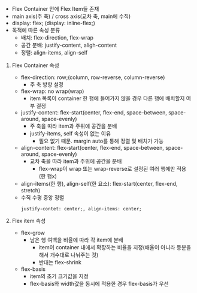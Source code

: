 - Flex Container 안에 Flex Item들 존재
- main axis(주 축) / cross axis(교차 축, main에 수직)
- display: flex; (display: inline-flex;)
- 목적에 따른 속성 분류
  - 배치: flex-direction, flex-wrap
  - 공간 분배: justify-content, aligh-content
  - 정렬: align-items, align-self

1. Flex Container 속성
   - flex-direction: row;(column, row-reverse, column-reverse)
     - 주 축 방향 설정
   - flex-wrap: no wrap(wrap)
     - item 목록이 container 한 행에 들어가지 않을 경우 다른 행에 배치할지 여부 결정
   - justify-content: flex-start(center, flex-end, space-between, space-around, space-evenly)
     - 주 축을 따라 item과 주위에 공간을 분배
     - justify-items, self 속성이 없는 이유
       - 필요 없기 때문. margin auto를 통해 정렬 및 배치가 가능
   - align-content: flex-start(center, flex-end, space-between, space-around, space-evenly)
     - 교차 축을 따라 item과 주위에 공간을 분배
       - flex-wrap이 wrap 또는 wrap-reverse로 설정된 여러 행에만 적용(한 행x)
   - align-items(한 행), align-self(한 요소): flex-start(center, flex-end, stretch)
   - 수직 수평 중앙 정렬
        ```
        justify-contet: center;, align-items: center;
        ```

2. Flex item 속성
    - flex-grow
      - 남은 행 여백을 비율에 따라 각 item에 분배
        - item이 container 내에서 확장하는 비율을 지정(배율이 아니라 등분을 해서 개수대로 나눠주는 것)
        - 반대는 flex-shrink
    - flex-basis
      - item의 초기 크기값을 지정
      - flex-basis와 width값을 동시에 적용한 경우 flex-basis가 우선